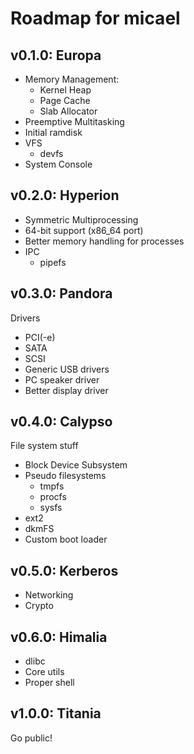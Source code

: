 # Roadmap for micael

## v0.1.0: Europa

* Memory Management:
  * Kernel Heap
  * Page Cache
  * Slab Allocator
* Preemptive Multitasking
* Initial ramdisk
* VFS
   * devfs
* System Console

## v0.2.0: Hyperion

* Symmetric Multiprocessing
* 64-bit support (x86_64 port)
* Better memory handling for processes
* IPC
   * pipefs

## v0.3.0: Pandora

Drivers

* PCI(-e)
* SATA
* SCSI
* Generic USB drivers
* PC speaker driver
* Better display driver

## v0.4.0: Calypso

File system stuff

* Block Device Subsystem
* Pseudo filesystems
   * tmpfs
   * procfs
   * sysfs
* ext2
* dkmFS
* Custom boot loader

## v0.5.0: Kerberos

* Networking
* Crypto

## v0.6.0: Himalia

* dlibc
* Core utils
* Proper shell

## v1.0.0: Titania
Go public!
